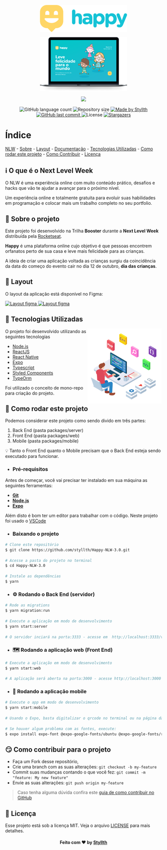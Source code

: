 <p align="center">
   <img src=".github/assets/logo.svg" alt="Happy" width="280"/>
</p>

<p align="center">
   <img src=".github/assets/happy.png" alt="Happy" width="280"/>
</p>

<p align="center">
  <a aria-label="Completed" href="https://nextlevelweek.com/episodios/omnistack/edicao/3">
    <img src="https://img.shields.io/badge/Happy-NLW 3.0-8257E5?logo=data:image/png;base64,iVBORw0KGgoAAAANSUhEUgAAABAAAAAQCAMAAAAoLQ9TAAAALVBMVEVHcExxWsF0XMJzXMJxWcFsUsD///9jRrzY0u6Xh9Gsn9n39fyMecy0qd2bjNJWBT0WAAAABHRSTlMA2Do606wF2QAAAGlJREFUGJVdj1cWwCAIBLEsRU3uf9xobDH8+GZwUYi8i6ucJwrxKE+7D0G9Q4vlYqtmCSjndr4CgCgzlyFgfKfKCVO0LrPKjmiqMxGXkJwNnXskqWG+1oSM+BSwD8f29YLNjvx/OQrn+g99oQSoNmt3PgAAAABJRU5ErkJggg==&style=for-the-badge" />
  </a>
</p>

<p align="center">

  <img alt="GitHub language count" src="https://img.shields.io/github/languages/count/styllth/Happy-NLW-3.0?color=%2304D361">

  <img alt="Repository size" src="https://img.shields.io/github/repo-size/styllth/Happy-NLW-3.0">

  <a href="https://www.linkedin.com/in/styllth/">
    <img alt="Made by Styllth" src="https://img.shields.io/badge/made%20by-Styllth-%2304D361">
  </a>

  <a href="https://github.com/styllth/Happy-NLW-3.0/commits/master">
    <img alt="GitHub last commit" src="https://img.shields.io/github/last-commit/styllth/Happy-NLW-3.0">
  </a>

  <img alt="License" src="https://img.shields.io/badge/license-MIT-brightgreen">

  <a href="https://github.com/styllth/Happy-NLW-3.0/stargazers">
    <img alt="Stargazers" src="https://img.shields.io/github/stars/styllth/Happy-NLW-3.0?style=social">
  </a>
</p>

# Índice

<p align="center">

[NLW](#nlw) -
[Sobre](#sobre) -
[Layout](#layout) -
[Documentação](#documentacao) -
[Tecnologias Utilizadas](#tecnologias-utilizadas) -
[Como rodar este projeto](#como-rodar) -
[Como Contribuir](#como-contribuir) -
[Licença](#licenca)

</p>

<a id="nlw"></a>

## :information_source: O que é o Next Level Week

O NLW é uma experiência online com muito conteúdo prático, desafios e hacks que vão te ajudar a avançar para o próximo nível.

Um experiência online e totalmente gratuita para evoluir suas habilidades em programação e colocar mais um trabalho completo no seu portfolio.

<a id="sobre"></a>

## :bookmark: Sobre o projeto

Este projeto foi desenvolvido na Trilha **Booster** durante a **Next Level Week** distribuída pela [Rocketseat](https://rocketseat.com.br/).

**Happy** é uma plataforma online cujo objetivo é que pessoas encontrem orfanatos perto de sua casa e leve mais felicidade para as crianças.

A ideia de criar uma aplicação voltada as crianças surgiu da coincidência da data do começo do evento cair no dia 12 de outubro, **dia das crianças**.

<a id="layout"></a>

## :art: Layout

O layout da aplicação está disponível no Figma:

<p>
    <a title="Layout Web" href="https://www.figma.com/file/mDEbnoojksG4w8sOxmudh3/Happy-Web">
        <img alt="Layout figma" src="https://img.shields.io/badge/Layout%20Web-Figma-%2304D361">
    </a>
    <a title="Layout Mobile" href="https://www.figma.com/file/mDEbnoojksG4w8sOxmudh3/Happy-Mobile">
        <img alt="Layout figma" src="https://img.shields.io/badge/Layout%20Mobile-Figma-%2304D361">
    </a>
</p>

<a id="tecnologias-utilizadas"></a>

## :rocket: Tecnologias Utilizadas

<img
 src=".github/assets/tecnologies.png?raw=true"
 width="240px"
 height="240px"
 align="right"
/>

O projeto foi desenvolvido utilizando as seguintes tecnologias

- [Node.js](https://nodejs.org/en/)
- [ReactJS](https://reactjs.org/)
- [React Native](https://reactnative.dev/)
- [Expo](https://expo.io/)
- [Typescript](https://www.typescriptlang.org/)
- [Styled Components](https://styled-components.com/)
- [TypeOrm](https://typeorm.io/)

Foi utilizado o conceito de mono-repo para criação do projeto.

<a id="como-rodar"></a>

## :rocket: Como rodar este projeto

Podemos considerar este projeto como sendo divido em três partes:

1. Back End (pasta packages/server)
2. Front End (pasta packages/web)
3. Mobile (pasta packages/mobile)

:bulb: Tanto o Front End quanto o Mobile precisam que o Back End esteja sendo executado para funcionar.

- ### **Pré-requisitos**

Antes de começar, você vai precisar ter instalado em sua máquina as seguintes ferramentas:

- **[Git](https://git-scm.com)**
- **[Node.js](https://nodejs.org/en/)**
- **[Expo](https://expo.io/)**

Além disto é bom ter um editor para trabalhar com o código.
Neste projeto foi usado o [VSCode](https://code.visualstudio.com/)

- ### Baixando o projeto

```bash
# Clone este repositório
$ git clone https://github.com/styllth/Happy-NLW-3.0.git

# Acesse a pasta do projeto no terminal
$ cd Happy-NLW-3.0

# Instale as dependências
$ yarn

```

- ### :gear: Rodando o Back End (servidor)

```bash
# Rode as migrations
$ yarn migration:run

# Execute a aplicação em modo de desenvolvimento
$ yarn start:server

# O servidor inciará na porta:3333 - acesse em  http://localhost:3333/v1/
```

- ### :world_map: Rodando a aplicação web (Front End)

```bash
# Execute a aplicação em modo de desenvolvimento
$ yarn start:web

# A aplicação será aberta na porta:3000 - acesse http://localhost:3000
```

- ### :iphone: Rodando a aplicação mobile

```bash
# Execute o app em modo de desenvolvimento
$ yarn start:mobile

# Usando o Expo, basta digitalizar o qrcode no terminal ou na página da exposição

# Se houver algum problema com as fontes, execute:
$ expo install expo-font @expo-google-fonts/ubuntu @expo-google-fonts/roboto
```

<a id="como-contribuir"></a>

## :smirk: Como contribuir para o projeto

- Faça um Fork desse repositório,
- Crie uma branch com as suas alterações: `git checkout -b my-feature`
- Commit suas mudanças contando o que você fez: `git commit -m "feature: My new feature"`
- Envie as suas alterações: `git push origin my-feature`

> Caso tenha alguma dúvida confira este [guia de como contribuir no GitHub](https://github.com/firstcontributions/first-contributions)

<a id="licenca"></a>

## :memo: Licença

Esse projeto está sob a licença MIT. Veja o arquivo [LICENSE](LICENSE) para mais detalhes.

<p>
<h4 align="center">
    Feito com ❤️ by <a href="https://www.linkedin.com/in/styllth/" target="_blank">Styllth</a>
</h4>
</p>
